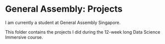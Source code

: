 # General Assembly: Projects

I am currently a student at General Assembly Singapore.

This folder contains the projects I did during the 12-week long Data Science Immersive course.
